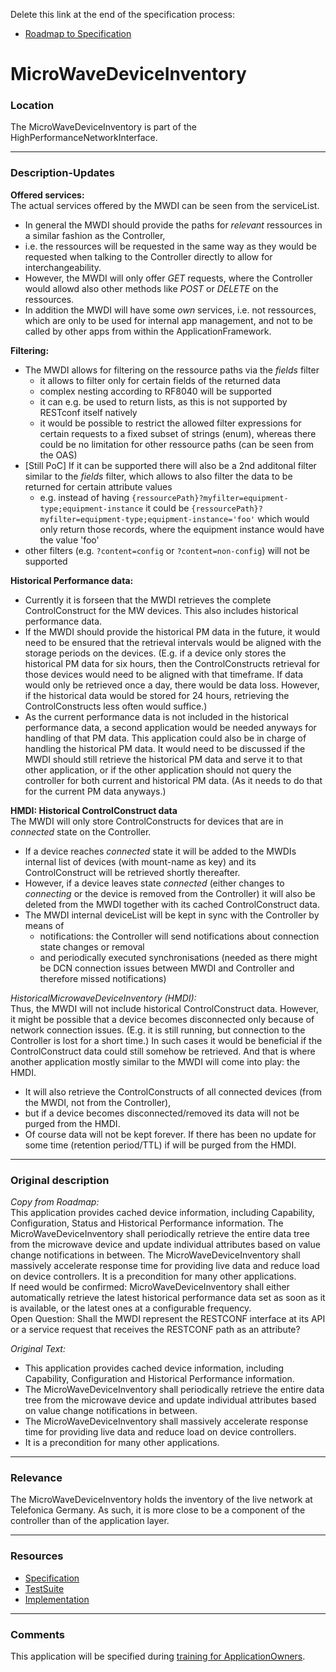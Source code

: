 Delete this link at the end of the specification process:  
- [Roadmap to Specification](../../issues/1)

# MicroWaveDeviceInventory

### Location
The MicroWaveDeviceInventory is part of the HighPerformanceNetworkInterface.

---
### Description-Updates

**Offered services:**  
The actual services offered by the MWDI can be seen from the serviceList. 
- In general the MWDI should provide the paths for _relevant_ ressources in a similar fashion as the Controller,
- i.e. the ressources will be requested in the same way as they would be requested when talking to the Controller directly to allow for interchangeability.
- However, the MWDI will only offer _GET_ requests, where the Controller would allowd also other methods like _POST_ or _DELETE_ on the ressources.
- In addition the MWDI will have some _own_ services, i.e. not ressources, which are only to be used for internal app management, and not to be called by other apps from within the ApplicationFramework.

**Filtering:**  
- The MWDI allows for filtering on the ressource paths via the *fields* filter
  - it allows to filter only for certain fields of the returned data
  - complex nesting according to RF8040 will be supported
  - it can e.g. be used to return lists, as this is not supported by RESTconf itself natively
  - it would be possible to restrict the allowed filter expressions for certain requests to a fixed subset of strings (enum), whereas there could be no limitation for other ressource paths (can be seen from the OAS)
- [Still PoC] If it can be supported there will also be a 2nd additonal filter similar to the *fields* filter, which allows to also filter the data to be returned for certain attribute values
  - e.g. instead of having `{ressourcePath}?myfilter=equipment-type;equipment-instance` it could be `{ressourcePath}?myfilter=equipment-type;equipment-instance='foo'` which would only return those records, where the equipment instance would have the value 'foo'
- other filters (e.g. `?content=config` or `?content=non-config`) will not be supported


**Historical Performance data:**  
- Currently it is forseen that the MWDI retrieves the complete ControlConstruct for the MW devices. This also includes historical performance data.  
- If the MWDI should provide the historical PM data in the future, it would need to be ensured that the retrieval intervals would be aligned with the storage periods on the devices. (E.g. if a device only stores the historical PM data for six hours, then the ControlConstructs retrieval for those devices would need to be aligned with that timeframe. If data would only be retrieved once a day, there would be data loss. However, if the historical data would be stored for 24 hours, retrieving the ControlConstructs less often would suffice.)  
- As the current performance data is not included in the historical performance data, a second application would be needed anyways for handling of that PM data. This application could also be in charge of handling the historical PM data. It would need to be discussed if the MWDI should still retrieve the historical PM data and serve it to that other application, or if the other application should not query the controller for both current and historical PM data. (As it needs to do that for the current PM data anyways.)  

**HMDI: Historical ControlConstruct data**  
The MWDI will only store ControlConstructs for devices that are in _connected_ state on the Controller.
- If a device reaches _connected_ state it will be added to the MWDIs internal list of devices (with mount-name as key) and its ControlConstruct will be retrieved shortly thereafter. 
- However, if a device leaves state _connected_ (either changes to _connecting_ or the device is removed from the Controller) it will also be deleted from the MWDI together with its cached ControlConstruct data.
- The MWDI internal deviceList will be kept in sync with the Controller by means of
  - notifications: the Controller will send notifications about connection state changes or removal
  - and periodically executed synchronisations (needed as there might be DCN connection issues between MWDI and Controller and therefore missed notifications)

_HistoricalMicrowaveDeviceInventory (HMDI):_  
Thus, the MWDI will not include historical ControlConstruct data. However, it might be possible that a device becomes disconnected only because of network connection issues. (E.g. it is still running, but connection to the Controller is lost for a short time.) In such cases it would be beneficial if the ControlConstruct data could still somehow be retrieved. And that is where another application mostly similar to the MWDI will come into play: the HMDI.  
- It will also retrieve the ControlConstructs of all connected devices (from the MWDI, not from the Controller),
- but if a device becomes disconnected/removed its data will not be purged from the HMDI.
- Of course data will not be kept forever. If there has been no update for some time (retention period/TTL) if will be purged from the HMDI.  

---
### Original description
_Copy from Roadmap:_  
This application provides cached device information, including Capability, Configuration, Status and Historical Performance information. The MicroWaveDeviceInventory shall periodically retrieve the entire data tree from the microwave device and update individual attributes based on value change notifications in between. The MicroWaveDeviceInventory shall massively accelerate response time for providing live data and reduce load on device controllers. It is a precondition for many other applications.  
If need would be confirmed: MicroWaveDeviceInventory shall either automatically retrieve the latest historical performance data set as soon as it is available, or the latest ones at a configurable frequency.  
Open Question: Shall the MWDI represent the RESTCONF interface at its API or a service request that receives the RESTCONF path as an attribute?  

_Original Text:_  
- This application provides cached device information, including Capability, Configuration and Historical Performance information.  
- The MicroWaveDeviceInventory shall periodically retrieve the entire data tree from the microwave device and update individual attributes based on value change notifications in between.  
- The MicroWaveDeviceInventory shall massively accelerate response time for providing live data and reduce load on device controllers.  
- It is a precondition for many other applications.

---
### Relevance
The MicroWaveDeviceInventory holds the inventory of the live network at Telefonica Germany.
As such, it is more close to be a component of the controller than of the application layer.

---
### Resources
- [Specification](./spec/)
- [TestSuite](./testing/)
- [Implementation](./server/)

---
### Comments
This application will be specified during [training for ApplicationOwners](https://gist.github.com/openBackhaul/5aabdbc90257b83b9fe7fc4da059d3cd).
